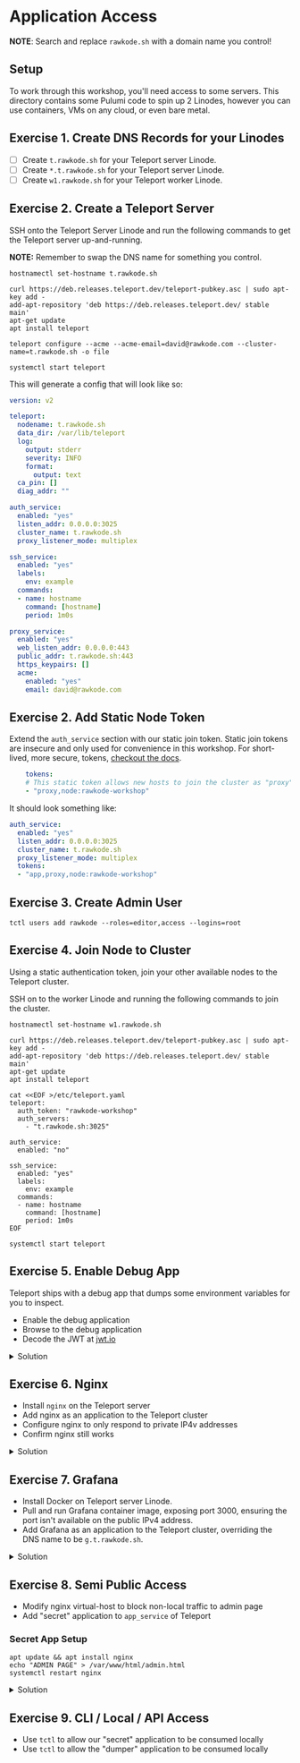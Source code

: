 # Application Access

**NOTE**: Search and replace `rawkode.sh` with a domain name you control!

## Setup

To work through this workshop, you'll need access to some servers. This directory contains some Pulumi code to spin up 2 Linodes, however you can use containers, VMs on any cloud, or even bare metal.

## Exercise 1. Create DNS Records for your Linodes

- [ ] Create `t.rawkode.sh` for your Teleport server Linode.
- [ ] Create `*.t.rawkode.sh` for your Teleport server Linode.
- [ ] Create `w1.rawkode.sh` for your Teleport worker Linode.

## Exercise 2. Create a Teleport Server

SSH onto the Teleport Server Linode and run the following commands to get the Teleport server up-and-running.

**NOTE:** Remember to swap the DNS name for something you control.

```shell
hostnamectl set-hostname t.rawkode.sh

curl https://deb.releases.teleport.dev/teleport-pubkey.asc | sudo apt-key add -
add-apt-repository 'deb https://deb.releases.teleport.dev/ stable main'
apt-get update
apt install teleport

teleport configure --acme --acme-email=david@rawkode.com --cluster-name=t.rawkode.sh -o file

systemctl start teleport
```

This will generate a config that will look like so:

```yaml
version: v2

teleport:
  nodename: t.rawkode.sh
  data_dir: /var/lib/teleport
  log:
    output: stderr
    severity: INFO
    format:
      output: text
  ca_pin: []
  diag_addr: ""

auth_service:
  enabled: "yes"
  listen_addr: 0.0.0.0:3025
  cluster_name: t.rawkode.sh
  proxy_listener_mode: multiplex

ssh_service:
  enabled: "yes"
  labels:
    env: example
  commands:
  - name: hostname
    command: [hostname]
    period: 1m0s

proxy_service:
  enabled: "yes"
  web_listen_addr: 0.0.0.0:443
  public_addr: t.rawkode.sh:443
  https_keypairs: []
  acme:
    enabled: "yes"
    email: david@rawkode.com
```

## Exercise 2. Add Static Node Token

Extend the `auth_service` section with our static join token. Static join tokens are insecure and only used for convenience in this workshop. For short-lived, more secure, tokens, [checkout the docs](https://goteleport.com/docs/setup/admin/adding-nodes).

```yaml
    tokens:
    # This static token allows new hosts to join the cluster as "proxy" or "node"
    - "proxy,node:rawkode-workshop"
```

It should look something like:

```yaml
auth_service:
  enabled: "yes"
  listen_addr: 0.0.0.0:3025
  cluster_name: t.rawkode.sh
  proxy_listener_mode: multiplex
  tokens:
  - "app,proxy,node:rawkode-workshop"
```

## Exercise 3. Create Admin User

```shell
tctl users add rawkode --roles=editor,access --logins=root
```

## Exercise 4. Join Node to Cluster

Using a static authentication token, join your other available nodes to the Teleport cluster.

SSH on to the worker Linode and running the following commands to join the cluster.

```shell
hostnamectl set-hostname w1.rawkode.sh

curl https://deb.releases.teleport.dev/teleport-pubkey.asc | sudo apt-key add -
add-apt-repository 'deb https://deb.releases.teleport.dev/ stable main'
apt-get update
apt install teleport

cat <<EOF >/etc/teleport.yaml
teleport:
  auth_token: "rawkode-workshop"
  auth_servers:
    - "t.rawkode.sh:3025"

auth_service:
  enabled: "no"
  
ssh_service:
  enabled: "yes"
  labels:
    env: example
  commands:
  - name: hostname
    command: [hostname]
    period: 1m0s
EOF

systemctl start teleport
```

## Exercise 5. Enable Debug App

Teleport ships with a debug app that dumps some environment variables for you to inspect.

- Enable the debug application
- Browse to the debug application
- Decode the JWT at [jwt.io](https://jwt.io)

<details>
  <summary>Solution</summary>

  On the Teleport server, edit the `/etc/teleport.yaml` file to include `debug_app: true` under `app_service`.

  ```yaml
  app_service:
    enabled: true
    debug_app: true
  ```

  Restart Teleport with `systemctl restart teleport`.
</details>


## Exercise 6. Nginx

- Install `nginx` on the Teleport server
- Add nginx as an application to the Teleport cluster
- Configure nginx to only respond to private IP4v addresses
- Confirm nginx still works

<details>
  <summary>Solution</summary>
  
  ### Install `nginx` on the Teleport server

  ```shell
  apt install nginx
  ```
  ### Add nginx as an application to the Teleport cluster

  ```yaml
  app_service:
    enabled: "true"
    apps:
    - name: "nginx"
      uri: "http://127.0.0.1:80"
  ```


  ### Configure nginx to only respond to private IP4v addresses

  ```
  #/etc/nginx/sites-enabled/default
  server {
    listen PRIVATE_IP:80; # or listen 127.0.0.1:80;
  }
  ```

  ### Confirm nginx still works

  You should be able to browse to `https://nginx.t.rawkode.sh`, but you should get a connection error when hitting the `NODE_IP` on port 80.
</details>


## Exercise 7. Grafana

- Install Docker on Teleport server Linode.
- Pull and run Grafana container image, exposing port 3000, ensuring the port isn't available on the public IPv4 address.
- Add Grafana as an application to the Teleport cluster, overriding the DNS name to be `g.t.rawkode.sh`.

<details>
  <summary>Solution</summary>
  
  ### Install Docker on Teleport server Linode

  ```shell
  curl -fsSL https://get.docker.com | sh
  ```

  ### Pull and run Grafana container image, exposing port 3000, ensuring the port isn't available on the public IPv4 address.

  ```shell
  docker container run -d -p 127.0.0.1:3000:3000 grafana/grafana
  ```

  ### Add Grafana as an application to the Teleport cluster, overriding the DNS name to be `g.t.rawkode.sh`.

  ```yaml
  app_service:
    enabled: "yes"
    apps:
    - name: "grafana"
      uri: "http://127.0.0.1:3000"
      # This overrides the default generated, using name, public address.
      public_addr: "g.t.rawkode.sh"
  ```

</details>

## Exercise 8. Semi Public Access

- Modify nginx virtual-host to block non-local traffic to admin page
- Add "secret" application to `app_service` of Teleport

### Secret App Setup

```shell
apt update && apt install nginx
echo "ADMIN PAGE" > /var/www/html/admin.html
systemctl restart nginx
```

<details>
  <summary>Solution</summary>

  ### Modify nginx virtual-host to block non-local traffic to admin page

  ```
  location ~ /(admin.html) {
    allow 127.0.0.1;

    deny all;

    try_files $uri @proxy;
  }
  ```


  ### Add "secret" application to `app_service` of Teleport

  When running Teleport process as an application proxy, it's much easier to create a new unit file for `systemd` and use `teleport app start`.

  Teleport doesn't support running the `app_service` along side the `proxy_service` without the `auth_service`; so you need additional processes.

  This currently needs better documentation, feel free to follow [this issue for more](https://github.com/gravitational/teleport/issues/5442).

  ```shell
  teleport app start --name=admin --uri="http://localhost:80/" --token=rawkode-workshop --auth-server=t.rawkode.sh:443
  ```

</details>


## Exercise 9. CLI / Local / API Access

- Use `tctl` to allow our "secret" application to be consumed locally
- Use `tctl` to allow the "dumper" application to be consumed locally
